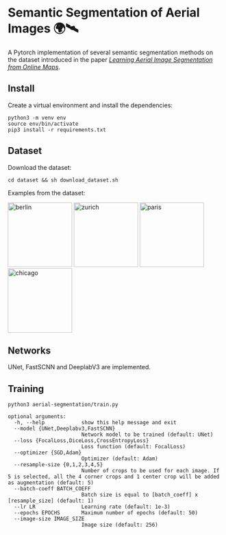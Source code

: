 # Semantic Segmentation of Aerial Images 🌍🛰️

A Pytorch implementation of several semantic segmentation methods on the dataset introduced in the paper [_Learning Aerial Image Segmentation from Online Maps_](https://ethz.ch/content/dam/ethz/special-interest/baug/igp/photogrammetry-remote-sensing-dam/documents/pdf/Papers/Learning%20Aerial%20Image.pdf).

## Install

Create a virtual environment and install the dependencies:
```
python3 -m venv env
source env/bin/activate
pip3 install -r requirements.txt
```
## Dataset

Download the dataset:

```
cd dataset && sh download_dataset.sh
```
Examples from the dataset:

<img src="docs/berlin.png" alt="berlin" height="150"/>   <img src="docs/zurich.png" alt="zurich" height="150"/>   <img src="docs/paris.png" alt="paris" height="150"/>   <img src="docs/chicago.png" alt="chicago" height="150"/>

## Networks
UNet, FastSCNN and DeeplabV3 are implemented.

## Training
```
python3 aerial-segmentation/train.py

```
```
optional arguments:
  -h, --help            show this help message and exit
  --model {UNet,Deeplabv3,FastSCNN}
                        Network model to be trained (default: UNet)
  --loss {FocalLoss,DiceLoss,CrossEntropyLoss}
                        Loss function (default: FocalLoss)
  --optimizer {SGD,Adam}
                        Optimizer (default: Adam)
  --resample-size {0,1,2,3,4,5}
                        Number of crops to be used for each image. If 5 is selected, all the 4 corner crops and 1 center crop will be added as augmentation (default: 5)
  --batch-coeff BATCH_COEFF
                        Batch size is equal to [batch_coeff] x [resample_size] (default: 1)
  --lr LR               Learning rate (default: 1e-3)
  --epochs EPOCHS       Maximum number of epochs (default: 50)
  --image-size IMAGE_SIZE
                        Image size (default: 256)
```
